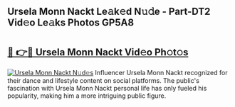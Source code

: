 ## Ursela Monn Nackt Le𝚊k𝚎d N𝚞𝚍e - Part-DT2 Vid𝚎o Le𝚊ks Photos GP5A8

# <h2><a href="http://fb9ob2.evod.top/?m=Ursela+Monn+Nackt">🔗 👉🔴 Ursela Monn Nackt Vid𝚎o Ph𝚘t𝚘s</a></h2>

[![Ursela Monn Nackt N𝚞d𝚎s](https://i.imgur.com/8V9OHl7.gif)](http://fb9ob2.evod.top/?m=Ursela+Monn+Nackt)
Influencer Ursela Monn Nackt recognized for their dance and lifestyle content on social platforms. The public's fascination with Ursela Monn Nackt personal life has only fueled his popularity, making him a more intriguing public figure. 
